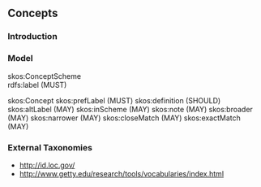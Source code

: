 
## Concepts

### Introduction


### Model

skos:ConceptScheme  
  rdfs:label (MUST)

skos:Concept
  skos:prefLabel (MUST)
  skos:definition (SHOULD)
  skos:altLabel (MAY)
  skos:inScheme (MAY)
  skos:note (MAY)
  skos:broader (MAY)
  skos:narrower (MAY)
  skos:closeMatch (MAY)
  skos:exactMatch (MAY)



### External Taxonomies

* http://id.loc.gov/
* http://www.getty.edu/research/tools/vocabularies/index.html




